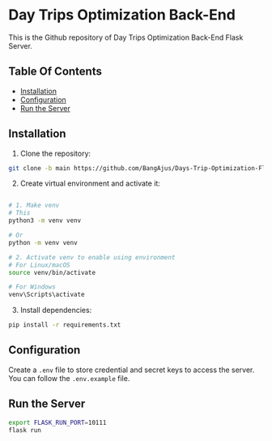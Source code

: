 # Day Trips Optimization Back-End
This is the Github repository of Day Trips Optimization Back-End Flask Server.

## Table Of Contents
- [Installation](#installation)
- [Configuration](#configuration)
- [Run the Server](#run-the-server)

## Installation
1. Clone the repository:
```bash
git clone -b main https://github.com/BangAjus/Days-Trip-Optimization-Flask.git
```
2. Create virtual environment and activate it:
```bash

# 1. Make venv
# This
python3 -m venv venv

# Or
python -m venv venv

# 2. Activate venv to enable using environment
# For Linux/macOS
source venv/bin/activate

# For Windows
venv\Scripts\activate
```

3. Install dependencies:
```bash
pip install -r requirements.txt
```

## Configuration
Create a `.env` file to store credential and secret keys to access the server. <br>
You can follow the `.env.example` file.

## Run the Server
```bash
export FLASK_RUN_PORT=10111
flask run
```